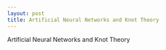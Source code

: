 ```yaml
---
layout: post
title: Artificial Neural Networks and Knot Theory
---
```


Artificial Neural Networks and Knot Theory
